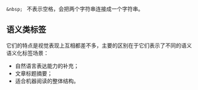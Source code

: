 
```&nbsp; ``` 不表示空格，会把两个字符串连接成一个字符串。

## 语义类标签
它们的特点是视觉表现上互相都差不多，主要的区别在于它们表示了不同的语义
语义化标签场景：
- 自然语言表达能力的补充；
- 文章标题摘要；
- 适合机器阅读的整体结构。
